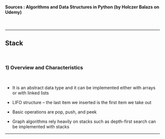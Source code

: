 

#### Sources : Algorithms and Data Structures in Python (by Holczer Balazs on Udemy)
<br>

---

## __Stack__
<br>

### __1) Overview and Characteristics__
<br>

* It is an abstract data type and it can be implemented either with arrays or with linked lists

* LIFO structure – the last item we inserted is the first item we take out

* Basic operations are pop, push, and peek

* Graph algorithms rely heavily on stacks such as depth-first search can be implemented with stacks

---